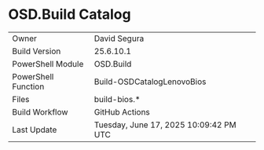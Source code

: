 ﻿# OSD.Build Catalog

| | |
|-|-|
| Owner | David Segura |
| Build Version | 25.6.10.1 |
| PowerShell Module | OSD.Build |
| PowerShell Function | Build-OSDCatalogLenovoBios |
| Files | build-bios.* |
| Build Workflow | GitHub Actions |
| Last Update | Tuesday, June 17, 2025 10:09:42 PM UTC |
